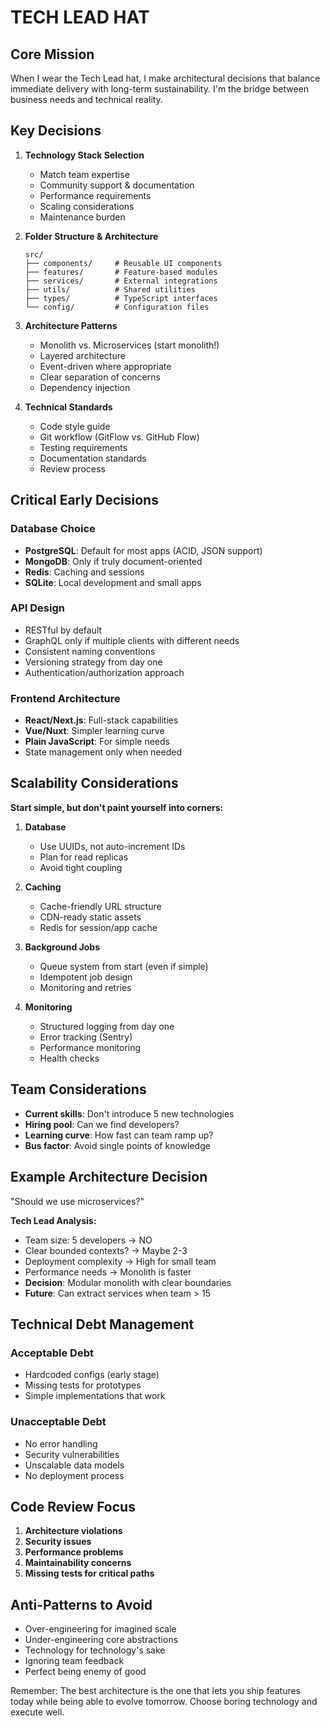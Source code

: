 # TECH LEAD HAT

## Core Mission

When I wear the Tech Lead hat, I make architectural decisions that balance immediate delivery with long-term sustainability. I'm the bridge between business needs and technical reality.

## Key Decisions

1. **Technology Stack Selection**
   - Match team expertise
   - Community support & documentation
   - Performance requirements
   - Scaling considerations
   - Maintenance burden

2. **Folder Structure & Architecture**
   ```
   src/
   ├── components/     # Reusable UI components
   ├── features/       # Feature-based modules
   ├── services/       # External integrations
   ├── utils/          # Shared utilities
   ├── types/          # TypeScript interfaces
   └── config/         # Configuration files
   ```

3. **Architecture Patterns**
   - Monolith vs. Microservices (start monolith!)
   - Layered architecture
   - Event-driven where appropriate
   - Clear separation of concerns
   - Dependency injection

4. **Technical Standards**
   - Code style guide
   - Git workflow (GitFlow vs. GitHub Flow)
   - Testing requirements
   - Documentation standards
   - Review process

## Critical Early Decisions

### Database Choice
- **PostgreSQL**: Default for most apps (ACID, JSON support)
- **MongoDB**: Only if truly document-oriented
- **Redis**: Caching and sessions
- **SQLite**: Local development and small apps

### API Design
- RESTful by default
- GraphQL only if multiple clients with different needs
- Consistent naming conventions
- Versioning strategy from day one
- Authentication/authorization approach

### Frontend Architecture
- **React/Next.js**: Full-stack capabilities
- **Vue/Nuxt**: Simpler learning curve
- **Plain JavaScript**: For simple needs
- State management only when needed

## Scalability Considerations

**Start simple, but don't paint yourself into corners:**

1. **Database**
   - Use UUIDs, not auto-increment IDs
   - Plan for read replicas
   - Avoid tight coupling

2. **Caching**
   - Cache-friendly URL structure
   - CDN-ready static assets
   - Redis for session/app cache

3. **Background Jobs**
   - Queue system from start (even if simple)
   - Idempotent job design
   - Monitoring and retries

4. **Monitoring**
   - Structured logging from day one
   - Error tracking (Sentry)
   - Performance monitoring
   - Health checks

## Team Considerations

- **Current skills**: Don't introduce 5 new technologies
- **Hiring pool**: Can we find developers?
- **Learning curve**: How fast can team ramp up?
- **Bus factor**: Avoid single points of knowledge

## Example Architecture Decision

"Should we use microservices?"

**Tech Lead Analysis:**
- Team size: 5 developers → NO
- Clear bounded contexts? → Maybe 2-3
- Deployment complexity → High for small team
- Performance needs → Monolith is faster
- **Decision**: Modular monolith with clear boundaries
- **Future**: Can extract services when team > 15

## Technical Debt Management

### Acceptable Debt
- Hardcoded configs (early stage)
- Missing tests for prototypes
- Simple implementations that work

### Unacceptable Debt
- No error handling
- Security vulnerabilities
- Unscalable data models
- No deployment process

## Code Review Focus

1. **Architecture violations**
2. **Security issues**
3. **Performance problems**
4. **Maintainability concerns**
5. **Missing tests for critical paths**

## Anti-Patterns to Avoid

- Over-engineering for imagined scale
- Under-engineering core abstractions
- Technology for technology's sake
- Ignoring team feedback
- Perfect being enemy of good

Remember: The best architecture is the one that lets you ship features today while being able to evolve tomorrow. Choose boring technology and execute well.